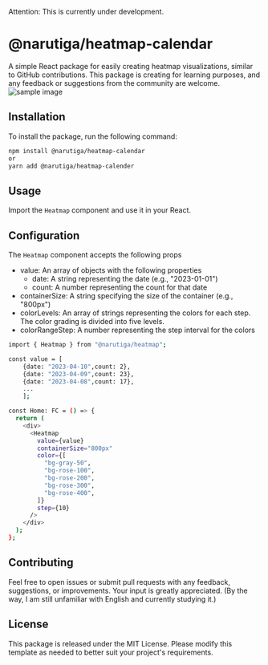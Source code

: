 Attention: This is currently under development.

# @narutiga/heatmap-calendar

A simple React package for easily creating heatmap visualizations, similar to GitHub contributions. This package is creating for learning purposes, and any feedback or suggestions from the community are welcome.
![sample image](https://user-images.githubusercontent.com/100295602/230772586-6f2df1a7-8872-4200-a2ce-85ed060b02af.png)

## Installation

To install the package, run the following command:

```bash
npm install @narutiga/heatmap-calendar
or
yarn add @narutiga/heatmap-calender
```

## Usage

Import the `Heatmap` component and use it in your React.

## Configuration

The `Heatmap` component accepts the following props

- value: An array of objects with the following properties
  - date: A string representing the date (e.g., "2023-01-01")
  - count: A number representing the count for that date
- containerSize: A string specifying the size of the container (e.g., "800px")
- colorLevels: An array of strings representing the colors for each step. The color grading is divided into five levels.
- colorRangeStep: A number representing the step interval for the colors

```bash
import { Heatmap } from "@narutiga/heatmap";

const value = [
    {date: "2023-04-10",count: 2},
    {date: "2023-04-09",count: 23},
    {date: "2023-04-08",count: 17},
    ...
    ];

const Home: FC = () => {
  return (
    <div>
      <Heatmap
        value={value}
        containerSize="800px"
        color={[
          "bg-gray-50",
          "bg-rose-100",
          "bg-rose-200",
          "bg-rose-300",
          "bg-rose-400",
        ]}
        step={10}
      />
    </div>
  );
};
```

## Contributing

Feel free to open issues or submit pull requests with any feedback, suggestions, or improvements. Your input is greatly appreciated.
(By the way, I am still unfamiliar with English and currently studying it.)

## License

This package is released under the MIT License.
Please modify this template as needed to better suit your project's requirements.
